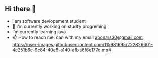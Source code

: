 ## Hi there 👋
- i am  software devlopement student
- 🔭 I’m currently working on studty progreming
-  I’m currently learning java 
- 📫 How to reach me:  can with my email
abonars30@gmail.com
https://user-images.githubusercontent.com/115981695/222826601-4e251b6c-9c84-40e6-a140-afba6f6e177d.mp4
<!--
#### i am  software devlopement student

Here are some ideas to get you started:

- ####🔭 I’m currently working on studty progreming
- #### I’m currently learning egypt
- 👯 I’m looking to collaborate 
- 🤔 I’m looking for help with ...
- 💬 Ask me about ...
- ####📫 How to reach me: with my email
abonars30@gmail.com
- 😄 Pronouns: ...
- ⚡ Fun fact: ...
-->
